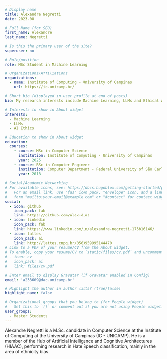 ```yaml
---
# Display name
title: Alexandre Negretti
date: 2023-08

# Full Name (for SEO)
first_name: Alexandre
last_name: Negretti

# Is this the primary user of the site?
superuser: no

# Role/position
role: MSc Student in Machine Learning

# Organizations/Affiliations
organizations:
  - name: Institute of Computing - University of Campinas
    url: https://ic.unicamp.br/

# Short bio (displayed in user profile at end of posts)
bio: My research interests include Machine Learning, LLMs and Ethical AI.

# Interests to show in About widget
interests:
  - Machine Learning
  - LLMs
  - AI Ethics

# Education to show in About widget
education:
  courses:
    - course: MSc in Computer Science
      institution: Institute of Computing - University of Campinas
      year: 2025
    - course: BSc in Computer Engineer
      institution: Computer Department - Federal University of São Carlos
      year: 2018

# Social/Academic Networking
# For available icons, see: https://docs.hugoblox.com/getting-started/page-builder/#icons
#   For an email link, use "fas" icon pack, "envelope" icon, and a link in the
#   form "mailto:your-email@example.com" or "#contact" for contact widget.
social:
  - icon: github
    icon_pack: fab
    link: https://github.com/alex-dias
  - icon: linkedin
    icon_pack: fab
    link: https://www.linkedin.com/in/alexandre-negretti-175b16146/
  - icon: lattes
    icon_pack: ai
    link: http://lattes.cnpq.br/0563959995144470
# Link to a PDF of your resume/CV from the About widget.
# To enable, copy your resume/CV to `static/files/cv.pdf` and uncomment the lines below.
# - icon: cv
#   icon_pack: ai
#   link: files/cv.pdf

# Enter email to display Gravatar (if Gravatar enabled in Config)
email: 'a233609@dac.unicamp.br'

# Highlight the author in author lists? (true/false)
highlight_name: false

# Organizational groups that you belong to (for People widget)
#   Set this to `[]` or comment out if you are not using People widget.
user_groups:
  - Master Students
---
```


Alexandre Negretti is a M.Sc. candidate in Computer Science at the Institute of Computing at the University of Campinas (IC - UNICAMP). He is a member of the Hub of Artificial Intelligence and Cognitive Architectures (HIAAC), performing research in Hate Speech classification, mainly in the area of ethnicity bias.
